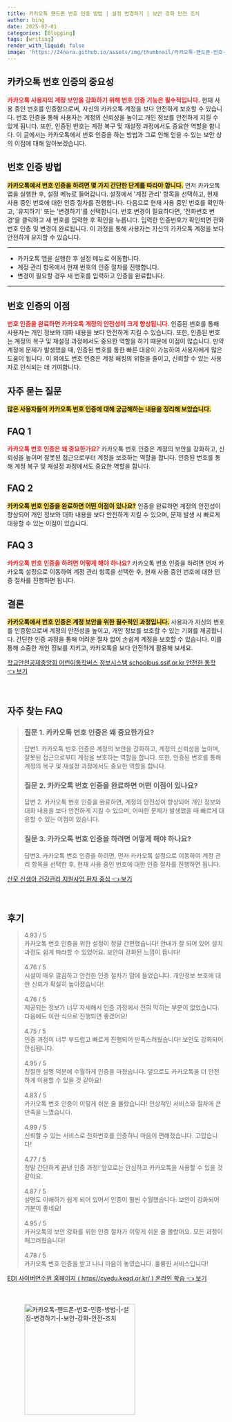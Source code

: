 ```yaml
---
title: 카카오톡 핸드폰 번호 인증 방법 | 설정 변경하기 | 보안 강화 안전 조치
author: bing
date: 2025-02-01
categories: [Blogging]
tags: [writing]
render_with_liquid: false
image: 'https://24nara.github.io/assets/img/thumbnail/카카오톡-핸드폰-번호-인증-방법-|-설정-변경하기-|-보안-강화-안전-조치.webp'
---
```



<h2 id='카카오톡 번호 인증의 중요성'>카카오톡 번호 인증의 중요성</h2>

<p><b><span style="color: #ee2323;">카카오톡 사용자의 계정 보안을 강화하기 위해 번호 인증 기능은 필수적입니다.</span></b> 현재 사용 중인 번호를 인증함으로써, 자신의 카카오톡 계정을 보다 안전하게 보호할 수 있습니다. 번호 인증을 통해 사용자는 계정의 신뢰성을 높이고 개인 정보를 안전하게 지킬 수 있게 됩니다. 또한, 인증된 번호는 계정 복구 및 재설정 과정에서도 중요한 역할을 합니다. 이 글에서는 카카오톡에서 번호 인증을 하는 방법과 그로 인해 얻을 수 있는 보안 상의 이점에 대해 알아보겠습니다.</p>

<h2 id='번호 인증 방법'>번호 인증 방법</h2>

<p><b><span style="background-color: #ffe066;">카카오톡에서 번호 인증을 하려면 몇 가지 간단한 단계를 따라야 합니다.</span></b> 먼저 카카오톡 앱을 실행한 후, 설정 메뉴로 들어갑니다. 설정에서 '계정 관리' 항목을 선택하고, 현재 사용 중인 번호에 대한 인증 절차를 진행합니다. 다음으로 현재 사용 중인 번호를 확인하고, '유지하기' 또는 '변경하기'를 선택합니다. 번호 변경이 필요하다면, '전화번호 변경'을 클릭하고 새 번호를 입력한 후 확인을 누릅니다. 입력한 인증번호가 확인되면 전화번호 인증 및 변경이 완료됩니다. 이 과정을 통해 사용자는 자신의 카카오톡 계정을 보다 안전하게 유지할 수 있습니다.</p>

<hr />

<ul>
    <li>카카오톡 앱을 실행한 후 설정 메뉴로 이동합니다.</li>
    <li>계정 관리 항목에서 현재 번호의 인증 절차를 진행합니다.</li>
    <li>변경이 필요할 경우 새 번호를 입력하고 인증을 완료합니다.</li>
</ul>

<hr />

<h2 id='번호 인증의 이점'>번호 인증의 이점</h2>

<p><b><span style="color: #ee2323;">번호 인증을 완료하면 카카오톡 계정의 안전성이 크게 향상됩니다.</span></b> 인증된 번호를 통해 사용자는 개인 정보와 대화 내용을 보다 안전하게 지킬 수 있습니다. 또한, 인증된 번호는 계정의 복구 및 재설정 과정에서도 중요한 역할을 하기 때문에 이점이 많습니다. 만약 계정에 문제가 발생했을 때, 인증된 번호를 통한 빠른 대응이 가능하여 사용자에게 많은 도움이 됩니다. 이 외에도 번호 인증은 계정 해킹의 위험을 줄이고, 신뢰할 수 있는 사용자로 인식되는 데 기여합니다.</p>

<h2 id='자주 묻는 질문'>자주 묻는 질문</h2>

<p><b><span style="background-color: #ffe066;">많은 사용자들이 카카오톡 번호 인증에 대해 궁금해하는 내용을 정리해 보았습니다.</span></b></p>

<h2 id='FAQ 1'>FAQ 1</h2>

<p><b><span style="color: #ee2323;">카카오톡 번호 인증은 왜 중요한가요?</span></b> 카카오톡 번호 인증은 계정의 보안을 강화하고, 신뢰성을 높이며 잘못된 접근으로부터 계정을 보호하는 역할을 합니다. 인증된 번호를 통해 계정 복구 및 재설정 과정에서도 중요한 역할을 합니다.</p>

<h2 id='FAQ 2'>FAQ 2</h2>

<p><b><span style="background-color: #ffe066;">카카오톡 번호 인증을 완료하면 어떤 이점이 있나요?</span></b> 인증을 완료하면 계정의 안전성이 향상되어 개인 정보와 대화 내용을 보다 안전하게 지킬 수 있으며, 문제 발생 시 빠르게 대응할 수 있는 이점이 있습니다.</p>

<h2 id='FAQ 3'>FAQ 3</h2>

<p><b><span style="color: #ee2323;">카카오톡 번호 인증을 하려면 어떻게 해야 하나요?</span></b> 카카오톡 번호 인증을 하려면 먼저 카카오톡 설정으로 이동하여 계정 관리 항목을 선택한 후, 현재 사용 중인 번호에 대한 인증 절차를 진행하면 됩니다.</p>

<h2 id='결론'>결론</h2>

<p><b><span style="background-color: #ffe066;">카카오톡에서 번호 인증은 계정 보안을 위한 필수적인 과정입니다.</span></b> 사용자가 자신의 번호를 인증함으로써 계정의 안전성을 높이고, 개인 정보를 보호할 수 있는 기회를 제공합니다. 간단한 인증 과정을 통해 어려운 절차 없이 손쉽게 계정을 보호할 수 있습니다. 이를 통해 소중한 개인 정보를 지키고, 카카오톡을 보다 안전하게 활용해 보세요.</p>


<p><a class="click-button" title="학교안전공제중앙회 어린이통학버스 정보시스템 schoolbus.ssif.or.kr 안전한 통학" href="https://24nara.github.io/posts/%ED%95%99%EA%B5%90%EC%95%88%EC%A0%84%EA%B3%B5%EC%A0%9C%EC%A4%91%EC%95%99%ED%9A%8C-%EC%96%B4%EB%A6%B0%EC%9D%B4%ED%86%B5%ED%95%99%EB%B2%84%EC%8A%A4-%EC%A0%95%EB%B3%B4%EC%8B%9C%EC%8A%A4%ED%85%9C-schoolbus.ssif.or.kr-%EC%95%88%EC%A0%84%ED%95%9C-%ED%86%B5%ED%95%99/" rel="dofollow">학교안전공제중앙회 어린이통학버스 정보시스템 schoolbus.ssif.or.kr 안전한 통학 👈 보기</a></p><br>
<h2 id='자주_찾는_FAQ'>자주 찾는 FAQ</h2>
<div itemscope="" itemtype="https://schema.org/FAQPage"> 
<blockquote> 
<div itemscope="" itemprop="mainEntity" itemtype="https://schema.org/Question"> 
<h3 itemprop="name">질문 1. 카카오톡 번호 인증은 왜 중요한가요?</h3> 
<div itemscope="" itemprop="acceptedAnswer" itemtype="https://schema.org/Answer"> 
<span itemprop="text"> 
<p>답변1. 카카오톡 번호 인증은 계정의 보안을 강화하고, 계정의 신뢰성을 높이며, 잘못된 접근으로부터 계정을 보호하는 역할을 합니다. 또한, 인증된 번호를 통해 계정의 복구 및 재설정 과정에서도 중요한 역할을 합니다.</p> 
</span> 
</div> 
</div> 
<div itemscope="" itemprop="mainEntity" itemtype="https://schema.org/Question"> 
<h3 itemprop="name">질문 2. 카카오톡 번호 인증을 완료하면 어떤 이점이 있나요?</h3> 
<div itemscope="" itemprop="acceptedAnswer" itemtype="https://schema.org/Answer"> 
<span itemprop="text"> 
<p>답변 2. 카카오톡 번호 인증을 완료하면, 계정의 안전성이 향상되어 개인 정보와 대화 내용을 보다 안전하게 지킬 수 있으며, 어떠한 문제가 발생했을 때 빠르게 대응할 수 있는 이점이 있습니다.</p> 
</span> 
</div> 
</div> 
<div itemscope="" itemprop="mainEntity" itemtype="https://schema.org/Question"> 
<h3 itemprop="name">질문 3. 카카오톡 번호 인증을 하려면 어떻게 해야 하나요?</h3> 
<div itemscope="" itemprop="acceptedAnswer" itemtype="https://schema.org/Answer"> 
<span itemprop="text"> 
<p>답변3. 카카오톡 번호 인증을 하려면, 먼저 카카오톡 설정으로 이동하여 계정 관리 항목을 선택한 후, 현재 사용 중인 번호에 대한 인증 절차를 진행하면 됩니다.</p> 
</span> 
</div> 
</div> 
</blockquote> 
</div>
<p><a class="click-button" title="산모 신생아 건강관리 지원사업 환자 중심" href="https://24nara.github.io/posts/%EC%82%B0%EB%AA%A8-%EC%8B%A0%EC%83%9D%EC%95%84-%EA%B1%B4%EA%B0%95%EA%B4%80%EB%A6%AC-%EC%A7%80%EC%9B%90%EC%82%AC%EC%97%85-%ED%99%98%EC%9E%90-%EC%A4%91%EC%8B%AC/" rel="dofollow">산모 신생아 건강관리 지원사업 환자 중심 👈 보기</a></p><br>
<h2 id='후기'>후기</h2>
<div itemscope itemtype="https://schema.org/Product">
  <blockquote>
  <div itemprop="review" itemscope itemtype="https://schema.org/Review">
      <div itemprop="reviewRating" itemscope itemtype="https://schema.org/Rating"> <span itemprop="ratingValue">4.93</span> / <span itemprop="bestRating">5</span> </div>
      <span itemprop="reviewBody">카카오톡 번호 인증을 위한 설정이 정말 간편했습니다! 안내가 잘 되어 있어 설치 과정도 쉽게 따라할 수 있었어요. 보안이 강화된 느낌이 듭니다!</span>
  </div>
  <br>
  <div itemprop="review" itemscope itemtype="https://schema.org/Review">
      <div itemprop="reviewRating" itemscope itemtype="https://schema.org/Rating"> <span itemprop="ratingValue">4.76</span> / <span itemprop="bestRating">5</span> </div>
      <span itemprop="reviewBody">시설이 매우 깔끔하고 안전한 인증 절차가 맘에 들었습니다. 개인정보 보호에 대한 신뢰가 확실히 높아졌습니다!</span>
  </div>
  <br>
  <div itemprop="review" itemscope itemtype="https://schema.org/Review">
      <div itemprop="reviewRating" itemscope itemtype="https://schema.org/Rating"> <span itemprop="ratingValue">4.76</span> / <span itemprop="bestRating">5</span> </div>
      <span itemprop="reviewBody">제공되는 정보가 너무 자세해서 인증 과정에서 전혀 막히는 부분이 없었습니다. 다음에도 이런 식으로 진행되면 좋겠어요!</span>
  </div>
  <br>
  <div itemprop="review" itemscope itemtype="https://schema.org/Review">
      <div itemprop="reviewRating" itemscope itemtype="https://schema.org/Rating"> <span itemprop="ratingValue">4.75</span> / <span itemprop="bestRating">5</span> </div>
      <span itemprop="reviewBody">인증 과정이 너무 부드럽고 빠르게 진행되어 만족스러웠습니다! 보안도 강화되어 안심됩니다.</span>
  </div>
  <br>
  <div itemprop="review" itemscope itemtype="https://schema.org/Review">
      <div itemprop="reviewRating" itemscope itemtype="https://schema.org/Rating"> <span itemprop="ratingValue">4.95</span> / <span itemprop="bestRating">5</span> </div>
      <span itemprop="reviewBody">친절한 설명 덕분에 수월하게 인증을 마쳤습니다. 앞으로도 카카오톡을 더 안전하게 이용할 수 있을 것 같아요!</span>
  </div>
  <br>
  <div itemprop="review" itemscope itemtype="https://schema.org/Review">
      <div itemprop="reviewRating" itemscope itemtype="https://schema.org/Rating"> <span itemprop="ratingValue">4.83</span> / <span itemprop="bestRating">5</span> </div>
      <span itemprop="reviewBody">카카오톡 번호 인증이 이렇게 쉬운 줄 몰랐습니다! 인상적인 서비스와 절차에 큰 만족을 느꼈습니다.</span>
  </div>
  <br>
  <div itemprop="review" itemscope itemtype="https://schema.org/Review">
      <div itemprop="reviewRating" itemscope itemtype="https://schema.org/Rating"> <span itemprop="ratingValue">4.99</span> / <span itemprop="bestRating">5</span> </div>
      <span itemprop="reviewBody">신뢰할 수 있는 서비스로 전화번호를 인증하니 마음이 편해졌습니다. 고맙습니다!</span>
  </div>
  <br>
  <div itemprop="review" itemscope itemtype="https://schema.org/Review">
      <div itemprop="reviewRating" itemscope itemtype="https://schema.org/Rating"> <span itemprop="ratingValue">4.77</span> / <span itemprop="bestRating">5</span> </div>
      <span itemprop="reviewBody">정말 간단하게 끝낸 인증 과정! 앞으로는 안심하고 카카오톡을 사용할 수 있을 것 같아요.</span>
  </div>
  <br>
  <div itemprop="review" itemscope itemtype="https://schema.org/Review">
      <div itemprop="reviewRating" itemscope itemtype="https://schema.org/Rating"> <span itemprop="ratingValue">4.87</span> / <span itemprop="bestRating">5</span> </div>
      <span itemprop="reviewBody">설명도 이해하기 쉽게 되어 있어서 인증이 훨씬 수월했습니다. 보안이 강화되어 기분이 좋네요!</span>
  </div>
  <br>
  <div itemprop="review" itemscope itemtype="https://schema.org/Review">
      <div itemprop="reviewRating" itemscope itemtype="https://schema.org/Rating"> <span itemprop="ratingValue">4.95</span> / <span itemprop="bestRating">5</span> </div>
      <span itemprop="reviewBody">카카오톡의 보안 강화를 위한 인증 절차가 이렇게 쉬운 줄 몰랐어요. 모든 과정이 매끄러웠습니다!</span>
  </div>
  <br>
  <div itemprop="review" itemscope itemtype="https://schema.org/Review">
      <div itemprop="reviewRating" itemscope itemtype="https://schema.org/Rating"> <span itemprop="ratingValue">4.78</span> / <span itemprop="bestRating">5</span> </div>
      <span itemprop="reviewBody">카카오톡 번호 인증을 받고 나니 마음이 놓였습니다. 훌륭한 서비스입니다!</span>
  </div>
  </blockquote>
</div>
<p><a class="click-button" title="EDI 사이버연수원 홈페이지 ( https//cyedu.kead.or.kr/ ) 온라인 학습" href="https://24nara.github.io/posts/EDI-%EC%82%AC%EC%9D%B4%EB%B2%84%EC%97%B0%EC%88%98%EC%9B%90-%ED%99%88%ED%8E%98%EC%9D%B4%EC%A7%80-(-httpscyedu.kead.or.kr-)-%EC%98%A8%EB%9D%BC%EC%9D%B8-%ED%95%99%EC%8A%B5/" rel="dofollow">EDI 사이버연수원 홈페이지 ( https//cyedu.kead.or.kr/ ) 온라인 학습 👈 보기</a></p><br>
<figure class="image"><img src="https://24nara.github.io/assets/img/thumbnail/카카오톡-핸드폰-번호-인증-방법-|-설정-변경하기-|-보안-강화-안전-조치.webp" alt="카카오톡-핸드폰-번호-인증-방법-|-설정-변경하기-|-보안-강화-안전-조치" width="256" height="256"></figure>